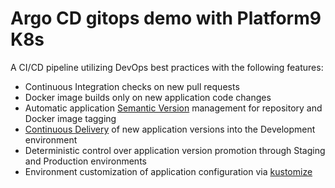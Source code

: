 # Argo CD gitops demo with Platform9 K8s

A CI/CD pipeline utilizing DevOps best practices with the following features:

- Continuous Integration checks on new pull requests
- Docker image builds only on new application code changes
- Automatic application [Semantic Version](https://semver.org/) management for repository and Docker image tagging
- [Continuous Delivery](https://martinfowler.com/bliki/ContinuousDelivery.html) of new application versions into the Development environment
- Deterministic control over application version promotion through Staging and Production environments
- Environment customization of application configuration via [kustomize](https://kustomize.io/)
